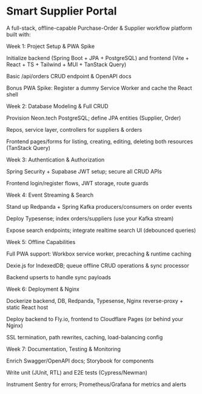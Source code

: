 # Smart Supplier Portal

A full-stack, offline-capable Purchase-Order & Supplier workflow platform built with:

Week 1: Project Setup & PWA Spike

Initialize backend (Spring Boot + JPA + PostgreSQL) and frontend (Vite + React + TS + Tailwind + MUI + TanStack Query)

Basic /api/orders CRUD endpoint & OpenAPI docs

Bonus PWA Spike: Register a dummy Service Worker and cache the React shell

Week 2: Database Modeling & Full CRUD

Provision Neon.tech PostgreSQL; define JPA entities (Supplier, Order)

Repos, service layer, controllers for suppliers & orders

Frontend pages/forms for listing, creating, editing, deleting both resources (TanStack Query)

Week 3: Authentication & Authorization

Spring Security + Supabase JWT setup; secure all CRUD APIs

Frontend login/register flows, JWT storage, route guards

Week 4: Event Streaming & Search

Stand up Redpanda + Spring Kafka producers/consumers on order events

Deploy Typesense; index orders/suppliers (use your Kafka stream)

Expose search endpoints; integrate realtime search UI (debounced queries)

Week 5: Offline Capabilities

Full PWA support: Workbox service worker, precaching & runtime caching

Dexie.js for IndexedDB; queue offline CRUD operations & sync processor

Backend upserts to handle sync payloads

Week 6: Deployment & Nginx

Dockerize backend, DB, Redpanda, Typesense, Nginx reverse-proxy + static React host

Deploy backend to Fly.io, frontend to Cloudflare Pages (or behind your Nginx)

SSL termination, path rewrites, caching, load-balancing config

Week 7: Documentation, Testing & Monitoring

Enrich Swagger/OpenAPI docs; Storybook for components

Write unit (JUnit, RTL) and E2E tests (Cypress/Newman)

Instrument Sentry for errors; Prometheus/Grafana for metrics and alerts

